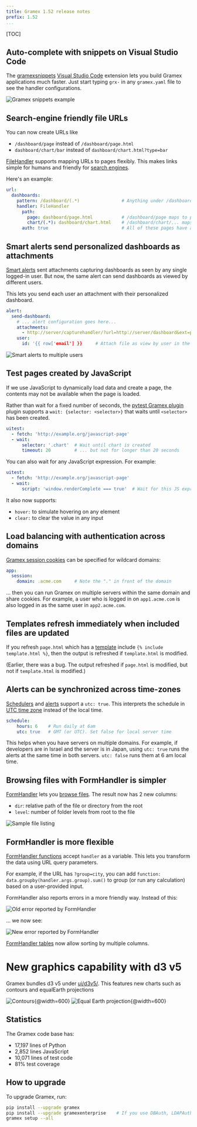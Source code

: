 ```yaml
---
title: Gramex 1.52 release notes
prefix: 1.52
...
```


[TOC]

## Auto-complete with snippets on Visual Studio Code

The
[gramexsnippets]((https://marketplace.visualstudio.com/items?itemName=gramener.gramexsnippets))
[Visual Studio Code](https://code.visualstudio.com/) extension lets you build
Gramex applications much faster. Just start typing `grx-` in any `gramex.yaml`
file to see the handler configurations.

![Gramex snippets example](../../snippets/gramex-snippets.gif)


## Search-engine friendly file URLs

You can now create URLs like

- `/dashboard/page` instead of `/dashboard/page.html`
- `dashboard/chart/bar` instead of `dashboard/chart.html?type=bar`

[FileHandler](../../filehandler/) supports mapping URLs to pages flexibly.
This makes links simple for humans and friendly for [search
engines](https://support.google.com/webmasters/answer/76329?hl=en).

Here's an example:

```yaml
url:
  dashboards:
    pattern: /dashboard/(.*)                # Anything under /dashboard/ is mapped
    handler: FileHandler
      path:
        page: dashboard/page.html           # /dashboard/page maps to page.html
        chart/(.*): dashboard/chart.html    # /dashboard/chart/... maps to chart.html
      auth: true                            # All of these pages have auth
```


## Smart alerts send personalized dashboards as attachments

[Smart alerts](../../alerts/) sent attachments capturing dashboards as seen by
any single logged-in user. But now, the same alert can send dashboards as viewed
by different users.

This lets you send each user an attachment with their personalized dashboard.

```yaml
alert:
  send-dashboard:
    # ... alert configuration goes here...
    attachments:
      - http://server/capturehandler/?url=http://server/dashboard&ext=pdf
    user:
      id: '{{ row['email'] }}     # Attach file as view by user in the "email" column
```

![Smart alerts to multiple users](smart-alerts.png)


## Test pages created by JavaScript

If we use JavaScript to dynamically load data and create a page, the contents
may not be available when the page is loaded.

Rather than wait for a fixed number of seconds, the
[pytest Gramex plugin](../../test/) plugin supports a
`wait: {selector: <selector>}` that waits until `<selector>` has been created.

```yaml
uitest:
  - fetch: 'http://example.org/javascript-page'
  - wait:
      selector: '.chart'  # Wait until chart is created
      timeout: 20         # ... but not for longer than 20 seconds
```

You can also wait for any JavaScript expression. For example:

```yaml
uitest:
  - fetch: 'http://example.org/javascript-page'
  - wait:
      script: 'window.renderComplete === true'  # Wait for this JS expression
```

It also now supports:

- `hover:` to simulate hovering on any element
- `clear:` to clear the value in any input


## Load balancing with authentication across domains

[Gramex session cookies](../../auth/#sessions) can be specified for wildcard
domains:

```yaml
app:
  session:
    domain: .acme.com     # Note the "." in front of the domain
```

... then you can run Gramex on multiple servers within the same domain and share
cookies. For example, a user who is logged in on `app1.acme.com` is also logged
in as the same user in `app2.acme.com`.


## Templates refresh immediately when included files are updated

If you refresh `page.html` which has a [template](../../filehandler/#templates)
include `{% include template.html %}`, then the output is refreshed if
`template.html` is modified.

(Earlier, there was a bug. The output refreshed if `page.html` is modified, but
not if `template.html` is modified.)


## Alerts can be synchronized across time-zones

[Schedulers](../../scheduler/) and [alerts](../alerts/) support a `utc: true`.
This interprets the schedule in
[UTC time zone](https://en.wikipedia.org/wiki/Coordinated_Universal_Time)
instead of the local time.

```yaml
schedule:
    hours: 6    # Run daily at 6am
    utc: true   # GMT (or UTC). Set false for local server time
```

This helps when you have servers on multiple domains. For example, if developers
are in Israel and the server is in Japan, using `utc: true` runs the alerts
at the same time in both servers. `utc: false` runs them at 6 am local time.


## Browsing files with FormHandler is simpler

[FormHandler](../../formhandler/#formhandler-directory-listing) lets you
[browse files](../..//formhandler/dir?_format=html&_c=dir&_c=name&_c=size&_c=type&_sort=-size).
The result now has 2 new columns:

- `dir`: relative path of the file or directory from the root
- `level`: number of folder levels from root to the file

![Sample file listing](files.png)

## FormHandler is more flexible

[FormHandler functions](../../formhandler/#formhandler-functions) accept
`handler` as a variable. This lets you transform the data using URL query
parameters.

For example, if the URL has `?group=city`, you can add
`function: data.groupby(handler.args.group).sum()` to group
(or run any calculation) based on a user-provided input.

FormHandler also reports errors in a more friendly way. Instead of this:

![Old error reported by FormHandler](formhandler-error-old.png)

... we now see:

![New error reported by FormHandler](formhandler-error-new.png)

[FormHandler tables](../../g1/docs/formhandler.md) now allow sorting by multiple columns.


# New graphics capability with d3 v5

Gramex bundles d3 v5 under [ui/d3v5/](../../ui/d3v5/). This features new charts such as contours and equalEarth projections

![Contours{@width=600}](https://raw.githubusercontent.com/d3/d3-contour/master/img/volcano.gif)
![Equal Earth projection{@width=600}](https://raw.githubusercontent.com/d3/d3-geo/master/img/equalEarth.png)


## Statistics

The Gramex code base has:

- 17,197 lines of Python
- 2,852 lines JavaScript
- 10,071 lines of test code
- 81% test coverage

## How to upgrade

To upgrade Gramex, run:

```bash
pip install --upgrade gramex
pip install --upgrade gramexenterprise    # If you use DBAuth, LDAPAuth, etc.
gramex setup --all
```
